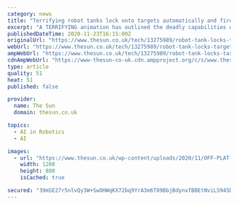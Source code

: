 ```yaml
---
category: news
title: "Terrifying robot tanks lock onto targets automatically and fire kamikaze bomber drones"
excerpt: "A TERRIFYING animation has outlined the deadly capabilities of robot tanks being developed by a German defence company. Vehicles that fire rockets and deploy kamikaze drones that bomb enemy"
publishedDateTime: 2020-11-23T16:15:00Z
originalUrl: "https://www.thesun.co.uk/tech/13275989/robot-tank-locks-targets-kamikaze-bomber-drones/"
webUrl: "https://www.thesun.co.uk/tech/13275989/robot-tank-locks-targets-kamikaze-bomber-drones/"
ampWebUrl: "https://www.thesun.co.uk/tech/13275989/robot-tank-locks-targets-kamikaze-bomber-drones/amp/"
cdnAmpWebUrl: "https://www-thesun-co-uk.cdn.ampproject.org/c/s/www.thesun.co.uk/tech/13275989/robot-tank-locks-targets-kamikaze-bomber-drones/amp/"
type: article
quality: 51
heat: 51
published: false

provider:
  name: The Sun
  domain: thesun.co.uk

topics:
  - AI in Robotics
  - AI

images:
  - url: "https://www.thesun.co.uk/wp-content/uploads/2020/11/OFF-PLAT-TANK2.jpg?strip=all&quality=100&w=1200&h=800&crop=1"
    width: 1200
    height: 800
    isCached: true

secured: "39mSE27r5nlvQy3W+SwOHWqKX72bq9YrA3m6T09BbjBdynxfBBEtNviLS945DK9lPkKrbEOTGiFnA4IkC+p2484atvq8On4o6/qxmEf4oJX2Ac5Y3D07n6XarxvHHRJe0+fP/H/ha0MKUgq0bZfOfNZJ+ZD+nH957bHM9fp2g8gVnjQZhGMsFSY1FiYSi9IK52AmcgBB8j9LOwhWXEabHxxKzVlU1ZVmzIl0+hgqR1CHzZz07Th7SyFi3v0eNfjNpUoHnNcG5OtIW3rg1YjhhAa4HG9RkUbEd47XQM//eqwzTM6EX48qU8ak6SYLo63PiV6EA8/qFoeQBOiSXGMjO9Gr3+oeFYmocwifiSfr7Hg=;rh2Mueev7ky6KlK2aQ9Zqw=="
---
```


